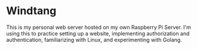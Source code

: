 # Windtang

This is my personal web server hosted on my own Raspberry Pi Server. I'm using this to practice setting up a website, implementing authorization and authentication, familiarizing with Linux, and experimenting with Golang.

